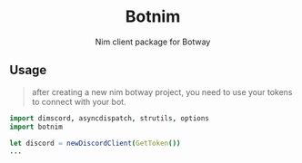 <div align="center">
  <h1>Botnim</h1>
	<p>
		Nim client package for Botway
	</p>
</div>

## Usage

> after creating a new nim botway project, you need to use your tokens to connect with your bot.

```nim
import dimscord, asyncdispatch, strutils, options
import botnim

let discord = newDiscordClient(GetToken())
...
```
